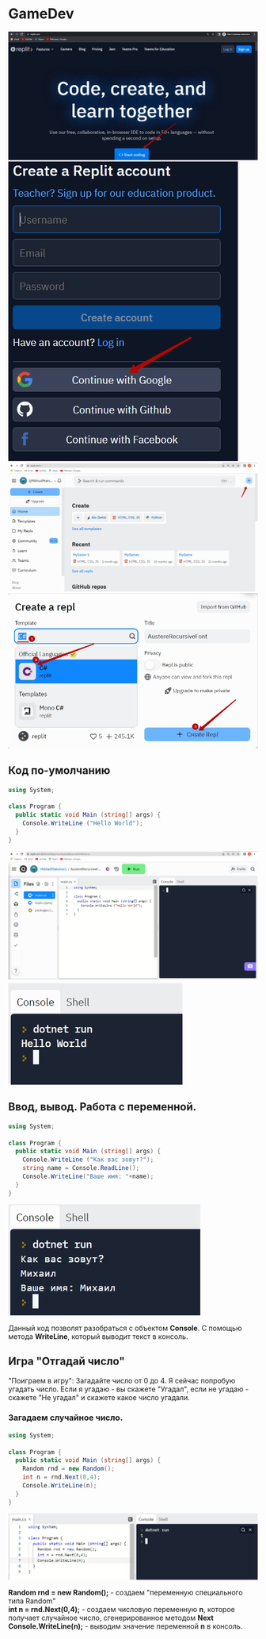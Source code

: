 # GameDev
<img src = "img/gamedev01.jpg"><br>
<img src = "img/gamedev02.jpg"><br>
<img src = "img/gamedev03.jpg"><br>
<img src = "img/gamedev04.jpg"><br>

## Код по-умолчанию 
```C#
using System;

class Program {
  public static void Main (string[] args) {
    Console.WriteLine ("Hello World");
  }
}
```

<img src = "img/gamedev05.jpg"><br>
<img src = "img/gamedev06.jpg"><br>

## Ввод, вывод. Работа с переменной. 
```C#
using System;

class Program {
  public static void Main (string[] args) {
    Console.WriteLine ("Как вас зовут?");
    string name = Console.ReadLine();
    Console.WriteLine("Ваше имя: "+name);
  }
}
```
<img src = "img/gamedev07.jpg"><br>

Данный код позволят разобраться с объектом **Console**. С помощью метода **WriteLine**, который выводит текст в консоль.


## Игра "Отгадай число"  

"Поиграем в игру": Загадайте число от 0 до 4. Я сейчас попробую угадать число. Если я угадаю - вы скажете "Угадал", если не угадаю - скажете "Не угадал" и скажете какое число угадали.  

### Загадаем случайное число.

```C#
using System;

class Program {
  public static void Main (string[] args) {
    Random rnd = new Random();
    int n = rnd.Next(0,4);
    Console.WriteLine(n);
  }
}
```

<img src = "img/gamedev08.jpg">

**Random rnd = new Random();** - создаем "переменную специального типа Random"  
**int n = rnd.Next(0,4);** - создаем числовую переменную **n**, которое получает случайное число, сгенерированное методом **Next**
**Console.WriteLine(n);** - выводим значение переменной **n** в консоль.